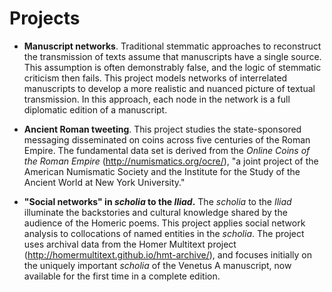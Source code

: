 # Projects


- **Manuscript networks**.  Traditional stemmatic approaches to reconstruct the transmission of texts assume that manuscripts have a single source.  This assumption is often demonstrably false, and the logic of stemmatic criticism then fails.  This project models networks of interrelated manuscripts to develop a more realistic and nuanced picture of textual transmission.  In this approach, each node in the network is a full diplomatic edition of a manuscript.


- **Ancient Roman tweeting**.  This project studies the state-sponsored messaging disseminated on coins across five centuries of the Roman Empire.  The fundamental data set is derived from the *Online Coins of the Roman Empire* (<http://numismatics.org/ocre/>), "a joint project of the American Numismatic Society and the Institute for the Study of the Ancient World at New York University."

-  **"Social networks" in *scholia* to the *Iliad*.**  The *scholia* to the *Iliad* illuminate the backstories and  cultural knowledge shared by the audience of the Homeric poems. This project applies social network analysis to collocations of named entities in the *scholia*.  The project uses archival data from the Homer Multitext project (<http://homermultitext.github.io/hmt-archive/>), and focuses initially on the uniquely important *scholia* of the Venetus A manuscript, now available for the first time in a complete edition.

